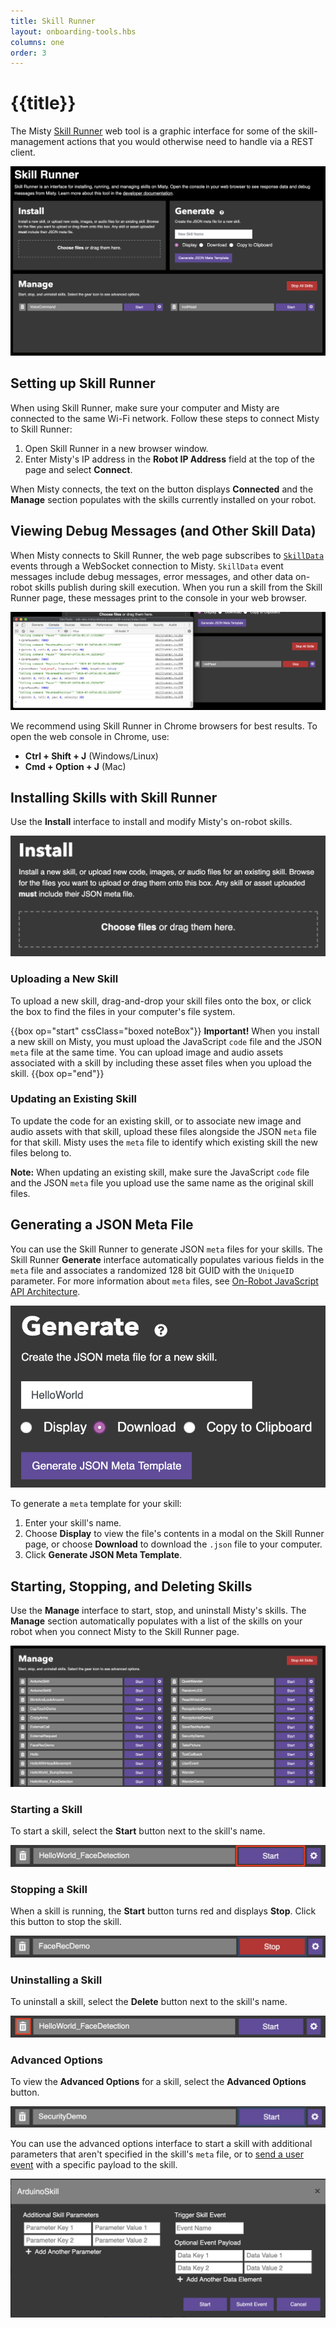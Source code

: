 ```yaml
---
title: Skill Runner
layout: onboarding-tools.hbs
columns: one
order: 3
---
```


# {{title}}

The Misty [Skill Runner](http://sdk.mistyrobotics.com/skill-runner/) web tool is a graphic interface for some of the skill-management actions that you would otherwise need to handle via a REST client.

![Skill runner home page](../../../assets/images/skill-runner.png)

## Setting up Skill Runner

When using Skill Runner, make sure your computer and Misty are connected to the same Wi-Fi network. Follow these steps to connect Misty to Skill Runner:

1. Open Skill Runner in a new browser window.
2. Enter Misty's IP address in the **Robot IP Address** field at the top of the page and select **Connect**.

When Misty connects, the text on the button displays **Connected** and the **Manage** section populates with the skills currently installed on your robot.

## Viewing Debug Messages (and Other Skill Data)

When Misty connects to Skill Runner, the web page subscribes to [`SkillData`](../../../misty-ii/reference/sensor-data/#skilldata) events through a WebSocket connection to Misty. `SkillData` event messages include debug messages, error messages, and other data on-robot skills publish during skill execution. When you run a skill from the Skill Runner page, these messages print to the console in your web browser.

![Skill Runner web console](../../../assets/images/skill-runner-console.png)

We recommend using Skill Runner in Chrome browsers for best results. To open the web console in Chrome, use:
* **Ctrl + Shift + J** (Windows/Linux)
* **Cmd + Option + J** (Mac)

## Installing Skills with Skill Runner

Use the **Install** interface to install and modify Misty's on-robot skills.

![Skill Runner Install Interface](../../../assets/images/skill-runner-install.png)

### Uploading a New Skill

To upload a new skill, drag-and-drop your skill files onto the box, or click the box to find the files in your computer's file system.

{{box op="start" cssClass="boxed noteBox"}}
**Important!** When you install a new skill on Misty, you must upload the JavaScript `code` file and the JSON `meta` file at the same time. You can upload image and audio assets associated with a skill by including these asset files when you upload the skill.
{{box op="end"}}

### Updating an Existing Skill

To update the code for an existing skill, or to associate new image and audio assets with that skill, upload these files alongside the JSON `meta` file for that skill. Misty uses the `meta` file to identify which existing skill the new files belong to.

**Note:** When updating an existing skill, make sure the JavaScript `code` file and the JSON `meta` file you upload use the same name as the original skill files.

## Generating a JSON Meta File

You can use the Skill Runner to generate JSON `meta` files for your skills. The Skill Runner **Generate** interface automatically populates various fields in the `meta` file and associates a randomized 128 bit GUID with the `UniqueID` parameter. For more information about `meta` files, see [On-Robot JavaScript API Architecture](../../../misty-ii/coding-misty/local-skill-architecture).

![Skill Runner Generate Interface](../../../assets/images/skill-runner-generate.png)

To generate a `meta` template for your skill:

1. Enter your skill's name.
2. Choose **Display** to view the file's contents in a modal on the Skill Runner page, or choose **Download** to download the `.json` file to your computer.
3. Click **Generate JSON Meta Template**.

## Starting, Stopping, and Deleting Skills

Use the **Manage** interface to start, stop, and uninstall Misty's skills. The **Manage** section automatically populates with a list of the skills on your robot when you connect Misty to the Skill Runner page.

![Skill Runner manage interface](../../../assets/images/skill-runner-manage.png)

### Starting a Skill

To start a skill, select the **Start** button next to the skill's name.

![Start a skill](../../../assets/images/skill-runner-start-skill.png)

### Stopping a Skill

When a skill is running, the **Start** button turns red and displays **Stop**. Click this button to stop the skill.

![Stop a skill](../../../assets/images/skill-runner-stop-skill.png)

### Uninstalling a Skill

To uninstall a skill, select the **Delete** button next to the skill's name.

![Uninstall a skill](../../../assets/images/skill-runner-delete.png)

### Advanced Options

To view the **Advanced Options** for a skill, select the **Advanced Options** button.

![Advanced Options Button](../../../assets/images/skill-runner-advanced.png)

You can use the advanced options interface to start a skill with additional parameters that aren't specified in the skill's `meta` file, or to [send a user event](../../../misty-ii/reference/rest/#triggerskillevent) with a specific payload to the skill.

![Advanced Options Modal](../../../assets/images/skill-runner-advanced-modal.png)